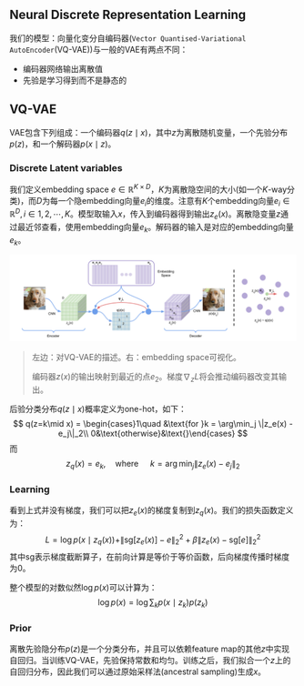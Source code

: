 ## Neural Discrete Representation Learning

我们的模型：向量化变分自编码器(`Vector Quantised-Variational AutoEncoder`(VQ-VAE))与一般的VAE有两点不同：

+ 编码器网络输出离散值
+ 先验是学习得到而不是静态的

## VQ-VAE

VAE包含下列组成：一个编码器$q(z\mid x)$，其中$z$为离散随机变量，一个先验分布$p(z)$，和一个解码器$p(x\mid z)$。

### Discrete Latent variables

我们定义embedding space $e\in \mathbb{R}^{K\times D}$，$K$为离散隐空间的大小(如一个$K$-way分类)，而$D$为每一个隐embedding向量$e_i$的维度。注意有$K$个embedding向量$e_i \in \mathbb{R}^D, i\in 1,2,\cdots,K$。模型取输入$x$，传入到编码器得到输出$z_e(x)$。离散隐变量$z$通过最近邻查看，使用embedding向量$e_k$。解码器的输入是对应的embedding向量$e_k$。

![](29.png)

> 左边：对VQ-VAE的描述。右：embedding space可视化。
>
> 编码器$z(x)$的输出映射到最近的点$e_2$。梯度$\nabla_z L$将会推动编码器改变其输出。

后验分类分布$q(z\mid x)$概率定义为one-hot，如下：
$$
q(z=k\mid x)   = \begin{cases}1\quad &\text{for }k = \arg\min_j \|z_e(x) - e_j\|_2\\
0&\text{otherwise}&\text{}\end{cases}
$$
而
$$
z_q(x) = e_k, \quad \text{where }\quad k=\arg\min_j \|z_e(x) - e_j\|_2
$$

### Learning

看到上式并没有梯度，我们可以把$z_e(x)$的梯度复制到$z_q(x)$。我们的损失函数定义为：
$$
L = \log p(x\mid z_q(x)) + \|\text{sg}[z_e(x)] - e\|_2^2  + \beta\|z_e(x) - \text{sg}[e]\|_2^2
$$
其中sg表示梯度截断算子，在前向计算是等价于等价函数，后向梯度传播时梯度为$0$。

整个模型的对数似然$\log p(x)$可以计算为：
$$
\log p(x) = \log \sum_k p(x\mid z_k)p(z_k)
$$


### Prior

离散先验隐分布$p(z)$是一个分类分布，并且可以依赖feature map的其他$z$中实现自回归。当训练VQ-VAE，先验保持常数和均匀。训练之后，我们拟合一个$z$上的自回归分布，因此我们可以通过原始采样法(ancestral sampling)生成$x$。